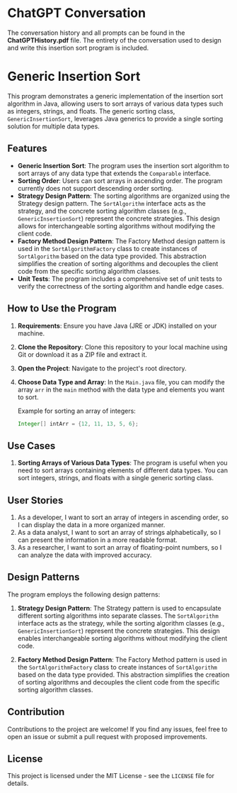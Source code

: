 # ChatGPT Conversation

The conversation history and all prompts can be found in the **ChatGPTHistory.pdf** file. The entirety of the conversation used to design and write this insertion sort program is included.

# Generic Insertion Sort

This program demonstrates a generic implementation of the insertion sort algorithm in Java, allowing users to sort arrays of various data types such as integers, strings, and floats. The generic sorting class, `GenericInsertionSort`, leverages Java generics to provide a single sorting solution for multiple data types.

## Features

- **Generic Insertion Sort**: The program uses the insertion sort algorithm to sort arrays of any data type that extends the `Comparable` interface.
- **Sorting Order**: Users can sort arrays in ascending order. The program currently does not support descending order sorting.
- **Strategy Design Pattern**: The sorting algorithms are organized using the Strategy design pattern. The `SortAlgorithm` interface acts as the strategy, and the concrete sorting algorithm classes (e.g., `GenericInsertionSort`) represent the concrete strategies. This design allows for interchangeable sorting algorithms without modifying the client code.
- **Factory Method Design Pattern**: The Factory Method design pattern is used in the `SortAlgorithmFactory` class to create instances of `SortAlgorithm` based on the data type provided. This abstraction simplifies the creation of sorting algorithms and decouples the client code from the specific sorting algorithm classes.
- **Unit Tests**: The program includes a comprehensive set of unit tests to verify the correctness of the sorting algorithm and handle edge cases.

## How to Use the Program

1. **Requirements**: Ensure you have Java (JRE or JDK) installed on your machine.

2. **Clone the Repository**: Clone this repository to your local machine using Git or download it as a ZIP file and extract it.

3. **Open the Project**: Navigate to the project's root directory.

4. **Choose Data Type and Array**: In the `Main.java` file, you can modify the array `arr` in the `main` method with the data type and elements you want to sort.

   Example for sorting an array of integers:
   ```java
   Integer[] intArr = {12, 11, 13, 5, 6};

## Use Cases

1. **Sorting Arrays of Various Data Types**: The program is useful when you need to sort arrays containing elements of different data types. You can sort integers, strings, and floats with a single generic sorting class.

## User Stories

1. As a developer, I want to sort an array of integers in ascending order, so I can display the data in a more organized manner.
2. As a data analyst, I want to sort an array of strings alphabetically, so I can present the information in a more readable format.
3. As a researcher, I want to sort an array of floating-point numbers, so I can analyze the data with improved accuracy.

## Design Patterns

The program employs the following design patterns:

1. **Strategy Design Pattern**: The Strategy pattern is used to encapsulate different sorting algorithms into separate classes. The `SortAlgorithm` interface acts as the strategy, while the sorting algorithm classes (e.g., `GenericInsertionSort`) represent the concrete strategies. This design enables interchangeable sorting algorithms without modifying the client code.

2. **Factory Method Design Pattern**: The Factory Method pattern is used in the `SortAlgorithmFactory` class to create instances of `SortAlgorithm` based on the data type provided. This abstraction simplifies the creation of sorting algorithms and decouples the client code from the specific sorting algorithm classes.

## Contribution

Contributions to the project are welcome! If you find any issues, feel free to open an issue or submit a pull request with proposed improvements.

## License

This project is licensed under the MIT License - see the `LICENSE` file for details.
